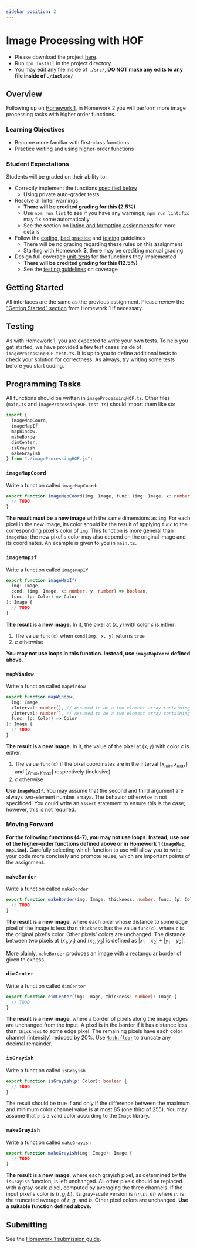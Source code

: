 ```yaml
---
sidebar_position: 2
---
```


# Image Processing with HOF

- Please download the project [here](https://github.com/umass-compsci-220/public-materials/raw/main/homework/02-image-processing-with-hof.zip).
- Run `npm install` in the project directory.
- You may edit any file inside of `./src/`, **DO NOT make any edits to any file inside of `./include/`**

## Overview

Following up on [Homework 1](/materials/homework/image-processing), in Homework 2 you will perform more image processing tasks with higher order functions.

### Learning Objectives

- Become more familiar with first-class functions
- Practice writing and using higher-order functions

### Student Expectations

Students will be graded on their ability to:

- Correctly implement the functions [specified below](#programming-tasks)
  - Using private auto-grader tests
- Resolve all linter warnings
  - **There will be credited grading for this (2.5%)**
  - Use `npm run lint` to see if you have any warnings, `npm run lint:fix` may fix some automatically
  - See the section on [linting and formatting assignments](/materials/tutorials/assignments/linting-and-formatting) for more details
- Follow the [coding](/materials/homework/image-processing), [bad practice](/materials/guidelines/bad-practices) and [testing](/materials/guidelines/testing) guidelines
  - There will be no grading regarding these rules on this assignment
  - Starting with Homework **3**, there may be crediting manual grading
- Design full-coverage [unit-tests](#testing) for the functions they implemented
  - **There will be credited grading for this (12.5%)**
  - See the [testing guidelines](/materials/guidelines/testing#coverage) on coverage

## Getting Started

All interfaces are the same as the previous assignment. Please review the ["Getting Started" section](/materials/homework/image-processing#getting-started) from Homework 1 if necessary.

## Testing

As with Homework 1, you are expected to write your own tests. To help you get started, we have provided a few test cases inside of `imageProcessingHOF.test.ts`. It is up to you to define additional tests to check your solution for correctness. As always, try writing some tests before you start coding.

## Programming Tasks

All functions should be written in `imageProcessingHOF.ts`. Other files (`main.ts` and `imageProcessingHOF.test.ts`) should import them like so:

```ts
import {
  imageMapCoord,
  imageMapIf,
  mapWindow,
  makeBorder,
  dimCenter,
  isGrayish
  makeGrayish
} from "./imageProcessingHOF.js";
```

### `imageMapCoord`

Write a function called `imageMapCoord`:

```ts
export function imageMapCoord(img: Image, func: (img: Image, x: number, y: number) => Color): Image {
  // TODO
}
```

**The result must be a new image** with the same dimensions as `img`. For each pixel in the new image, its color should be the result of applying `func` to the corresponding pixel's color of `img`. This function is more general than `imageMap`; the new pixel's color may also depend on the original image and its coordinates. An example is given to you in `main.ts`.

### `imageMapIf`

Write a function called `imageMapIf`

```ts
export function imageMapIf(
  img: Image,
  cond: (img: Image, x: number, y: number) => boolean,
  func: (p: Color) => Color
): Image {
  // TODO
}
```

**The result is a new image.** In it, the pixel at $(x, y)$ with color $c$ is either:

1. The value `func(c)` when `cond(img, x, y)` returns `true`
2. $c$ otherwise

**You may not use loops in this function. Instead, use `imageMapCoord` defined above.**

### `mapWindow`

Write a function called `mapWindow`

```ts
export function mapWindow(
  img: Image,
  xInterval: number[], // Assumed to be a two element array containing [x_min, x_max]
  yInterval: number[], // Assumed to be a two element array containing [y_min, y_max]
  func: (p: Color) => Color
): Image {
  // TODO
}
```

**The result is a new image.** In it, the value of the pixel at $(x, y)$ with color $c$ is either:

1. The value `func(c)` if the pixel coordinates are in the interval $[x_{min}, x_{max}]$ and $[y_{min}, y_{max}]$ respectively (inclusive)
2. $c$ otherwise

**Use `imageMapIf`.** You may assume that the second and third argument are always two-element number arrays. The behavior otherwise in not specificed. You could write an `assert` statement to ensure this is the case; however, this is not required.

### Moving Forward

**For the following functions (4-7), you may not use loops. Instead, use one of the higher-order functions defined above or in Homework 1 (`imageMap`, `mapLine`).** Carefully selecting which function to use will allow you to write your code more concisely and promote reuse, which are important points of the assignment.

### `makeBorder`

Write a function called `makeBorder`

```ts
export function makeBorder(img: Image, thickness: number, func: (p: Color) => Color): Image {
  // TODO
}
```

**The result is a new image**, where each pixel whose distance to some edge pixel of the image is less than `thickness` has the value `func(c)`, where `c` is the original pixel's color. Other pixels' colors are unchanged. The distance between two pixels at $(x_1, y_1)$ and $(x_2, y_2)$ is defined as $|x_1-x_2|+|y_1-y_2|$.

More plainly, `makeBorder` produces an image with a rectangular border of given thickness.

### `dimCenter`

Write a function called `dimCenter`

```ts
export function dimCenter(img: Image, thickness: number): Image {
  // TOOD
}
```

**The result is a new image**, where a border of pixels along the image edges are unchanged from the input. A pixel is in the border if it has distance less than `thickness` to some edge pixel. The remaining pixels have each color channel (intensity) reduced by 20%. Use [`Math.floor`](https://developer.mozilla.org/en-US/docs/Web/JavaScript/Reference/Global_Objects/Math/floor) to truncate any decimal remainder.

### `isGrayish`

Write a function called `isGrayish`

```ts
export function isGrayish(p: Color): boolean {
  // TODO
}
```

The result should be true if and only if the difference between the maximum and minimum color channel value is at most 85 (one third of 255). You may assume that `p` is a valid color according to the `Image` library.

### `makeGrayish`

Write a function called `makeGrayish`

```ts
export function makeGrayish(img: Image): Image {
  // TODO
}
```

**The result is a new image**, where each grayish pixel, as determined by the `isGrayish` function, is left unchanged. All other pixels should be replaced with a gray-scale pixel, computed by averaging the three channels. If the input pixel's color is $(r, g, b)$, its gray-scale version is $(m, m, m)$ where $m$ is the truncated average of $r$, $g$, and $b$. Other pixel colors are unchanged. **Use a suitable function defined above.**

## Submitting

See the [Homework 1 submission guide](/materials/homework/image-processing#submitting).
